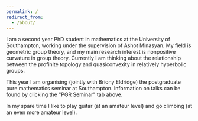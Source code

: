 ```yaml
---
permalink: /
redirect_from:
  - /about/
---
```


I am a second year PhD student in mathematics at the University of Southampton, working under the supervision of Ashot Minasyan.
My field is geometric group theory, and my main research interest is nonpositive curvature in group theory.
Currently I am thinking about the relationship between the profinite topology and quasiconvexity in relatively hyperbolic groups.

This year I am organising (jointly with Briony Eldridge) the postgraduate pure mathematics seminar at Southampton.
Information on talks can be found by clicking the "PGR Seminar" tab above.

In my spare time I like to play guitar (at an amateur level) and go climbing (at an even more amateur level).
